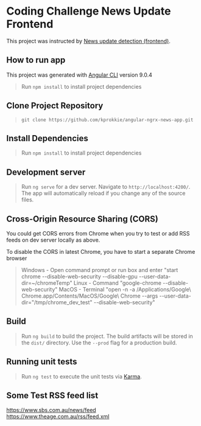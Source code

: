 # Coding Challenge News Update Frontend

This project was instructed by [News update detection (frontend)](https://bitbucket.org/isentia/coding-challenge-news-update-frontend/src/master/).

## How to run app

This project was generated with [Angular CLI](https://www.npmjs.com/package/@angular/cli/v/9.0.4) version 9.0.4

> Run `npm install` to install project dependencies

## Clone Project Repository

> `git clone https://github.com/kprokkie/angular-ngrx-news-app.git`

## Install Dependencies

> Run `npm install` to install project dependencies

## Development server

> Run `ng serve` for a dev server. Navigate to `http://localhost:4200/`. The app will automatically reload if you change any of the source files.

## Cross-Origin Resource Sharing (CORS)

You could get CORS errors from Chrome when you try to test or add RSS feeds on dev server locally as above.

To disable the CORS in latest Chrome, you have to start a separate Chrome browser

> Windows - Open command prompt or run box and enter "start chrome --disable-web-security --disable-gpu --user-data-dir=~/chromeTemp"
> Linux - Command "google-chrome --disable-web-security"
> MacOS - Terminal "open -n -a /Applications/Google\ Chrome.app/Contents/MacOS/Google\ Chrome --args --user-data-dir="/tmp/chrome_dev_test" --disable-web-security"

## Build

> Run `ng build` to build the project. The build artifacts will be stored in the `dist/` directory. Use the `--prod` flag for a production build.

## Running unit tests

> Run `ng test` to execute the unit tests via [Karma](https://karma-runner.github.io).

## Some Test RSS feed list

https://www.sbs.com.au/news/feed
https://www.theage.com.au/rss/feed.xml
